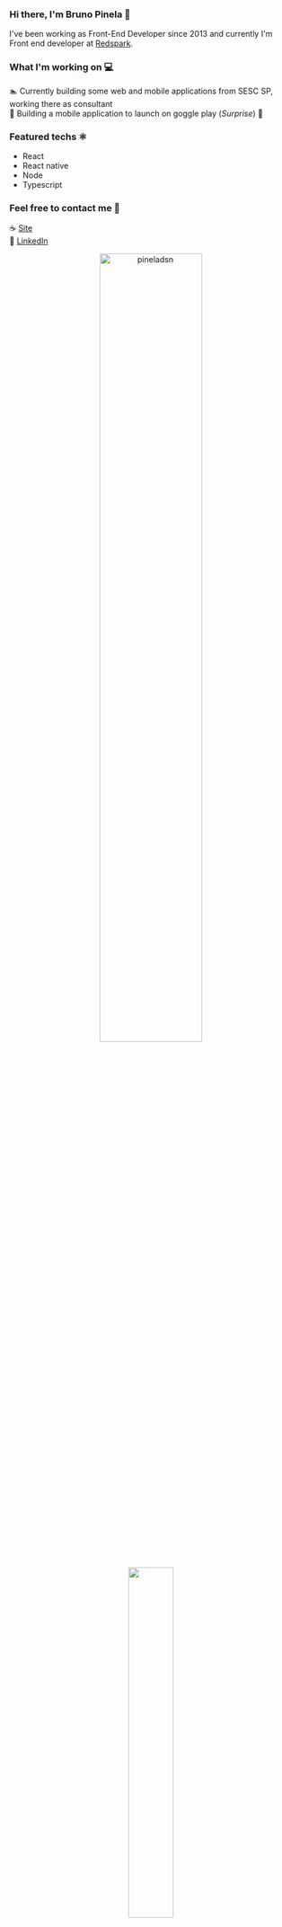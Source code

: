 ### Hi there, I'm Bruno Pinela 👋

I've been working as Front-End Developer since 2013 and currently I'm Front end developer at [Redspark](https://www.redspark.io/).

### What I'm working on 💻

🏊 Currently building some web and mobile applications from SESC SP, working there as consultant <br>
🌱 Building a mobile application to launch on goggle play (*Surprise*) 🤭 <br>

### Featured techs ⚛️

- React
- React native
- Node
- Typescript

### Feel free to contact me 📧

☕ [Site](https://pineladsn.github.io) <br>
💼 [LinkedIn](https://www.linkedin.com/in/bruno-pinela)

<div align="center"> 
  <img width="60%" src="https://github-readme-stats.vercel.app/api?username=pineladsn&show_icons=true" alt="pineladsn" />
  <img width="40%" src="https://github-readme-stats.vercel.app/api/top-langs/?username=jeanoliveira92&layout=compact&langs_count=7&title_color=58a6ff&bg_color=282a36&text_color=FFF&icon_color=58a6ff&hide_border=true&locale=pt-br&hide=C%23"/>
</div>
